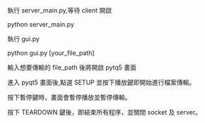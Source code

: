 執行 server_main.py,等待 client 開啟

python server_main.py

執行 gui.py

python gui.py [your_file_path]

輸入想要傳輸的 file_path 後將開啟 pytq5 畫面

進入 pyqt5 畫面後,點選 SETUP 並按下播放鍵即開始進行檔案傳輸。

按下暫停鍵時，畫面會暫停播放並暫停傳輸。

按下 TEARDOWN 鍵後，即結束所有程序，並關閉 socket 及 server。
